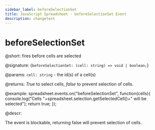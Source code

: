 ```yaml
---
sidebar_label: beforeSelectionSet
title: JavaScript Spreadsheet - beforeSelectionSet Event
description: changetext
---
```


# beforeSelectionSet

@short: fires before cells are selected

@signature: {`beforeSelectionSet: (cell: string) => void | boolean;`}

@params:
`cell: string` - the id(s) of a cell(s)

@returns:
*True* to select cells, *false* to prevent selection of cells.

@example:
spreadsheet.events.on("beforeSelectionSet", function(cells){
 	console.log("Cells "+spreadsheet.selection.getSelectedCell()+" will be selected");
    return true;
});

@descr:

The event is blockable, returning false will prevent selection of cells.
